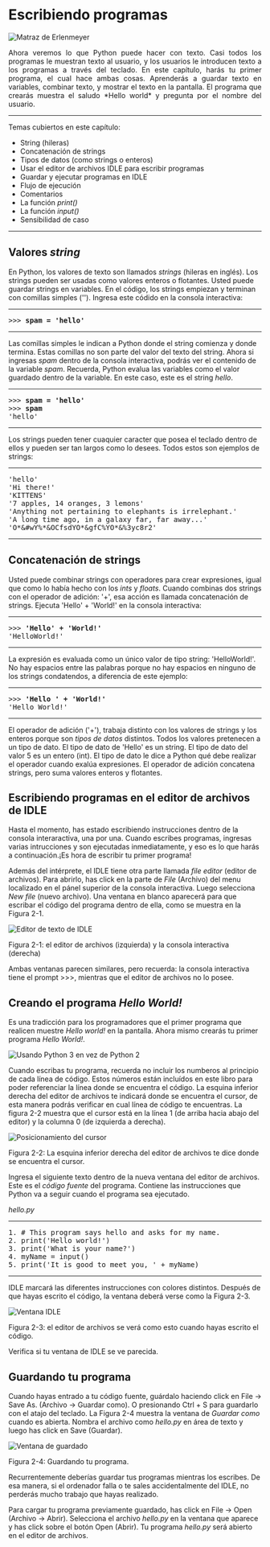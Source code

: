 # Escribiendo programas

![Matraz de Erlenmeyer](https://inventwithpython.com/invent4thed/images/00016.jpeg "Matraz de Erlenmeyer")

<p align="justify">
Ahora veremos lo que Python puede hacer con texto. Casi todos los programas
le muestran texto al usuario, y los usuarios le introducen texto a los 
programas a través del teclado. En este capítulo, harás tu primer programa,
el cual hace ambas cosas. Aprenderás a guardar texto en variables, combinar
texto, y mostrar el texto en la pantalla. El programa que crearás muestra el
saludo *Hello world* y pregunta por el nombre del usuario.
</p>

***
Temas cubiertos en este capítulo:
* String (hileras)
* Concatenación de strings
* Tipos de datos (como strings o enteros)
* Usar el editor de archivos IDLE para escribir programas
* Guardar y ejecutar programas en IDLE
* Flujo de ejecución
* Comentarios
* La función *print()*
* La función *input()*
* Sensibilidad de caso
***

## Valores *string*

En Python, los valores de texto son llamados *strings* (hileras en inglés).
Los strings pueden ser usadas como valores enteros o flotantes. Usted puede
guardar strings en variables. En el código, los strings empiezan y terminan
con comillas simples (''). Ingresa este códido en la consola interactiva:

***
<pre>
>>> <b>spam = 'hello'</b>
</pre>
***

Las comillas simples le indican a Python donde el string comienza y donde
termina. Estas comillas no son parte del valor del texto del string. Ahora
si ingresas *spam* dentro de la consola interactiva, podrás ver el contenido
de la variable *spam*. Recuerda, Python evalua las variables como el valor
guardado dentro de la variable. En este caso, este es el string *hello*.

***
<pre>
>>> <b>spam = 'hello'</b>
>>> <b>spam</b>
'hello'
</pre>
***

Los strings pueden tener cuaquier caracter que posea el teclado dentro de
ellos y pueden ser tan largos como lo desees. Todos estos son ejemplos de
strings:

***
<pre>
'hello'
'Hi there!'
'KITTENS'
'7 apples, 14 oranges, 3 lemons'
'Anything not pertaining to elephants is irrelephant.'
'A long time ago, in a galaxy far, far away...'
'O*&#wY%*&OCfsdYO*&gfC%YO*&%3yc8r2'
</pre>
***

## Concatenación de strings

Usted puede combinar strings con operadores para crear expresiones, igual 
que como lo había hecho con los *ints* y *floats*. Cuando combinas dos 
strings con el operador de adición: '+', esa acción es llamada concatenación
de strings. Ejecuta 'Hello' + 'World!' en la consola interactiva:

***
<pre>
>>> <b>'Hello' + 'World!'</b>
'HelloWorld!'
</pre>
***

La expresión es evaluada como un único valor de tipo string: 'HelloWorld!'. 
No hay espacios entre las palabras porque no hay espacios en ninguno de los 
strings condatendos, a diferencia de este ejemplo:

***
<pre>
>>> <b>'Hello ' + 'World!'</b>
'Hello World!'
</pre>
***

El operador de adición ('+'), trabaja distinto con los valores de strings y 
los enteros porque son *tipos de datos* distintos. Todos los valores pretenecen
a un tipo de dato. El tipo de dato de 'Hello' es un string. El tipo de dato del 
valor 5 es un entero (int). El tipo de dato le dice a Python qué debe realizar
el operador cuando exalúa expresiones. El operador de adición concatena strings, 
pero suma valores enteros y flotantes.

## Escribiendo programas en el editor de archivos de IDLE

Hasta el momento, has estado escribiendo instrucciones dentro de la consola
interaractiva, una por una. Cuando escribes programas, ingresas varias 
intrucciones y son ejecutadas inmediatamente, y eso es lo que harás a 
continuación.¡Es hora de escribir tu primer programa!

Además del intérprete, el IDLE tiene otra parte llamada *file editor*
(editor de archivos). Para abrirlo, has click en la parte de *File* (Archivo)
del menu localizado en el pánel superior de la consola interactiva. Luego
selecciona *New file* (nuevo archivo). Una ventana en blanco aparecerá para
que escribar el código del programa dentro de ella, como se muestra en la
Figura 2-1.

![Editor de texto de IDLE](https://inventwithpython.com/invent4thed/images/00035.jpeg "Editor de texto de IDLE")

Figura 2-1: el editor de archivos (izquierda) y la consola interactiva (derecha)

Ambas ventanas parecen similares, pero recuerda: la consola interactiva tiene el 
prompt >>>, mientras que el editor de archivos no lo posee.

## Creando el programa *Hello World!*

Es una tradicción para los programadores que el primer programa que realicen
muestre *Hello world!* en la pantalla. Ahora mismo crearás tu primer programa
*Hello World!*.

![Usando Python 3 en vez de Python 2](https://inventwithpython.com/invent4thed/images/00038.jpeg "Usando Python 3 en vez de Python 2")

Cuando escribas tu programa, recuerda no incluir los numberos al principio de
cada línea de código. Estos números están incluídos en este libro para poder
referenciar la línea donde se encuentra el código. La esquina inferior derecha
del editor de archivos te indicará donde se encuentra el cursor, de esta manera
podrás verificar en cual línea de código te encuentras. La figura 2-2 muestra
que el cursor está en la línea 1 (de arriba hacia abajo del editor) y la
columna 0 (de izquierda a derecha).

![Posicionamiento del cursor](https://inventwithpython.com/invent4thed/images/00039.jpeg "Posicionamiento del cursor")

Figura 2-2: La esquina inferior derecha del editor de archivos te dice donde
se encuentra el cursor.

Ingresa el siguiente texto dentro de la nueva ventana del editor de archivos.
Este es el *código fuente* del programa. Contiene las instrucciones que Python
va a seguir cuando el programa sea ejecutado.

*hello.py*

***
<pre>
1. # This program says hello and asks for my name.
2. print('Hello world!')
3. print('What is your name?')
4. myName = input()
5. print('It is good to meet you, ' + myName)
</pre>
***

IDLE marcará las diferentes instrucciones con colores distintos. Después de que
hayas escrito el código, la ventana deberá verse como la Figura 2-3.

![Ventana IDLE](https://inventwithpython.com/invent4thed/images/00041.jpeg "Ventana IDLE")

Figura 2-3: el editor de archivos se verá como esto cuando hayas escrito el código.

Verifica si tu ventana de IDLE se ve parecida.

## Guardando tu programa

Cuando hayas entrado a tu código fuente, guárdalo haciendo click en
File -> Save As. (Archivo -> Guardar como). O presionando Ctrl + S para
guardarlo con el atajo del teclado. La Figura 2-4 muestra la ventana de
*Guardar como* cuando es abierta. Nombra el archivo como *hello.py* en
área de texto y luego has click en Save (Guardar).

![Ventana de guardado](https://inventwithpython.com/invent4thed/images/00043.jpeg "Ventana de guardado")

Figura 2-4: Guardando tu programa.

Recurrentemente deberías guardar tus programas mientras los escribes.
De esa manera, si el ordenador falla o te sales accidentalmente del IDLE,
no perderás mucho trabajo que hayas realizado.

Para cargar tu programa previamente guardado, has click en File -> Open 
(Archivo -> Abrir). Selecciona el archivo *hello.py* en la ventana que 
aparece y has click sobre el botón Open (Abrir). Tu programa *hello.py*
será abierto en el editor de archivos.


